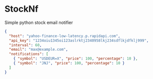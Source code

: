# StockNf
Simple python stock email notifier

```json config.json example
{
  "host": "yahoo-finance-low-latency.p.rapidapi.com",
  "api_key": "1234oiu1345oi123aslrktj2340958lkj234sdflkjdfklj999",
  "interval": 60,
  "email": "max@example.com",
  "notifications": [
    { "symbol": "USDEUR=X", "price": 100, "percentage": 10 },
    { "symbol": "JNJ", "price": 100, "percentage": 10 }
  ]
}